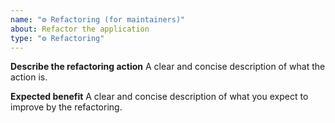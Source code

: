 ```yaml
---
name: "⚙️ Refactoring (for maintainers)" 
about: Refactor the application
type: "⚙️ Refactoring"
---
```


**Describe the refactoring action**
A clear and concise description of what the action is.

**Expected benefit**
A clear and concise description of what you expect to improve by the refactoring.

